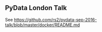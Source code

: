 ## PyData London Talk

See https://github.com/rs2/pydata-sep-2016-talk/blob/master/docker/README.md
